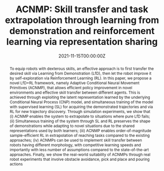 ---
title: 'ACNMP: Skill transfer and task extrapolation through learning from demonstration and reinforcement learning via representation sharing'

# Authors
# If you created a profile for a user (e.g. the default `admin` user), write the username (folder name) here
# and it will be replaced with their full name and linked to their profile.
authors:
  - M. Tuluhan Akbulut
  - Erhan Oztop
  - M. Yunus Seker
  - admin
  - Ahmet E. Tekden
  - Emre Ugur
  

# Author notes (optional)
#author_notes:
#  - 'Equal contribution'
#  - 'Equal contribution'

date: '2021-11-15T00:00:00Z'
#doi: '10.1109/Humanoids53995.2022.10000201'

# Schedule page publish date (NOT publication's date).
publishDate: '2021-11-15T00:00:00Z'

# Publication type.
# Legend: 0 = Uncategorized; 1 = Conference paper; 2 = Journal article;
# 3 = Preprint / Working Paper; 4 = Report; 5 = Book; 6 = Book section;
# 7 = Thesis; 8 = Patent
publication_types: ['1']

# Publication name and optional abbreviated publication name.
publication: In *Conference on Robot Learning, 2020*
publication_short: In *CORL*

abstract: To equip robots with dexterous skills, an effective approach is to first transfer the desired skill via Learning from Demonstration (LfD), then let the robot improve it by self-exploration via Reinforcement Learning (RL). In this paper, we propose a novel LfD+RL framework, namely Adaptive Conditional Neural Movement Primitives (ACNMP), that allows efficient policy improvement in novel environments and effective skill transfer between different agents. This is achieved through exploiting the latent representation learned by the underlying Conditional Neural Process (CNP) model, and simultaneous training of the model with supervised learning (SL) for acquiring the demonstrated trajectories and via RL for new trajectory discovery. Through simulation experiments, we show that (i) ACNMP enables the system to extrapolate to situations where pure LfD fails; (ii) Simultaneous training of the system through SL and RL preserves the shape of demonstrations while adapting to novel situations due to the shared representations used by both learners; (iii) ACNMP enables order-of-magnitude sample-efficient RL in extrapolation of reaching tasks compared to the existing approaches; (iv) ACNMPs can be used to implement skill transfer between robots having different morphology, with competitive learning speeds and importantly with less number of assumptions compared to the state-of-the-art approaches. Finally, we show the real-world suitability of ACNMPs through real robot experiments that involve obstacle avoidance, pick and place and pouring actions
# Summary. An optional shortened abstract.
summary: To equip robots with dexterous skills, an effective approach is to first transfer the desired skill via Learning from Demonstration (LfD), then let the robot improve it ...

tags:
- Deep Reinforcement Learning
- Representation Learning
- Learning from Demonstration
- Deep Learning
# tags: [] original 

# Display this page in the Featured widget?
featured: true

# Custom links (uncomment lines below)
# links:
# - name: Custom Link
#   url: http://example.org

url_pdf: https://www.cmpe.boun.edu.tr/~emre/papers/Akbulut-2020-CORL.pdf
url_code: 'https://mtuluhanakbulut.github.io/ACNMP/'
#url_dataset: 'https://github.com/wowchemy/wowchemy-hugo-themes'
#url_poster: ''
#url_project: ''
#url_slides: ''
#url_source: 'https://github.com/wowchemy/wowchemy-hugo-themes'
#url_video: 'https://drive.google.com/file/d/1lI0GTkCeTBrj-qSv-ZM8RTRT0A83odWD/view?usp=sharing'

# Featured image
# To use, add an image named `featured.jpg/png` to your page's folder.
image:
  caption: 'Image credit: [**Unsplash**](https://unsplash.com/photos/pLCdAaMFLTE)'
  focal_point: ''
  preview_only: false

# Associated Projects (optional).
#   Associate this publication with one or more of your projects.
#   Simply enter your project's folder or file name without extension.
#   E.g. `internal-project` references `content/project/internal-project/index.md`.
#   Otherwise, set `projects: []`.
#projects:
#  - example

# Slides (optional).
#   Associate this publication with Markdown slides.
#   Simply enter your slide deck's filename without extension.
#   E.g. `slides: "example"` references `content/slides/example/index.md`.
#   Otherwise, set `slides: ""`.
#slides: example


#{{% callout note %}}
#Click the _Cite_ button above to demo the feature to enable visitors to import publication metadata into their reference management software.
#{{% /callout %}}
#
#{{% callout note %}}
#Create your slides in Markdown - click the _Slides_ button to check out the example.
#{{% /callout %}}
#
#Supplementary notes can be added here, including [code, math, and images](https://wowchemy.com/docs/writing-markdown-latex/).
---
